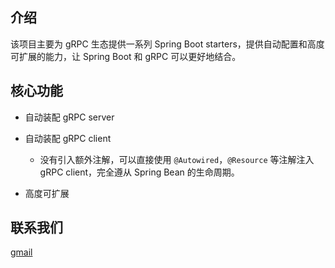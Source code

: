 介绍
----

该项目主要为 gRPC 生态提供一系列 Spring Boot starters，提供自动配置和高度可扩展的能力，让 Spring Boot 和 gRPC 可以更好地结合。

## 核心功能

* 自动装配 gRPC server

* 自动装配 gRPC client

  - 没有引入额外注解，可以直接使用 `@Autowired`，`@Resource` 等注解注入 gRPC client，完全遵从 Spring Bean 的生命周期。

* 高度可扩展

## 联系我们

<a href="mailto:freemanlau1228@gmail.com"> gmail </a>
